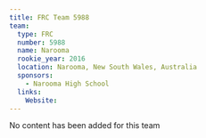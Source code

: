 ```yaml
---
title: FRC Team 5988
team:
  type: FRC
  number: 5988
  name: Narooma
  rookie_year: 2016
  location: Narooma, New South Wales, Australia
  sponsors:
    - Narooma High School
  links:
    Website: 
---
```

No content has been added for this team